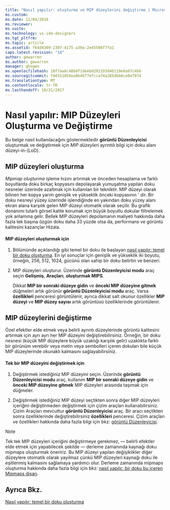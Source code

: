 ```yaml
---
title: "Nasıl yapılır: oluşturma ve MIP düzeylerini değiştirme | Microsoft Docs"
ms.custom: 
ms.date: 11/04/2016
ms.reviewer: 
ms.suite: 
ms.technology: vs-ide-designers
ms.tgt_pltfrm: 
ms.topic: article
ms.assetid: f64d4369-2307-4175-a39a-2e45506f7fa1
caps.latest.revision: "14"
author: gewarren
ms.author: gewarren
manager: ghogen
ms.openlocfilehash: 18f7aa6c48b0f1deebd292193d46119e8a97c4b6
ms.sourcegitcommit: f40311056ea0b4677efcca74a285dbb0ce0e7974
ms.translationtype: MT
ms.contentlocale: tr-TR
ms.lasthandoff: 10/31/2017
---
```

# <a name="how-to-create-and-modify-mip-levels"></a>Nasıl yapılır: MIP Düzeyleri Oluşturma ve Değiştirme
Bu belge nasıl kullanılacağını göstermektedir **görüntü Düzenleyicisi** oluşturmak ve değiştirmek için *MIP düzeyleri* ayrıntılı bilgi için doku alanı düzeyi-in-(LoD).  
  
## <a name="generating-mip-levels"></a>MIP düzeyleri oluşturma  
 *Mipmap oluşturma* işleme hızını artırmak ve önceden hesaplama ve farklı boyutlarda doku birkaç kopyasını depolayarak yumuşatma yapıları doku nesneler üzerinde azaltmak için kullanılan bir tekniktir. MIP düzeyi olarak bilinen her kopya yarım genişlik ve yükseklik önceki kopyasının ' dir. Bir doku nesneyi yüzey üzerinde işlendiğinde en yakından doku yüzey alanı ekran alana karşılık gelen MIP düzeyi otomatik olarak seçilir. Bu grafik donanımı tutarlı görsel kalite korumak için büyük boyutlu dokular filtrelemek yok anlamına gelir. Bellek MIP düzeyleri depolamanın maliyeti hakkında daha fazla tek başına özgün doku daha 33 yüzde olsa da, performans ve görüntü kalitesini kazançlar Hizala.  
  
#### <a name="to-generate-mip-levels"></a>MIP düzeyleri oluşturmak için  
  
1.  Bölümünde açıklandığı gibi temel bir doku ile başlayan [nasıl yapılır: temel bir doku oluşturma](../designers/how-to-create-a-basic-texture.md). En iyi sonuçlar için genişlik ve yükseklik iki boyutu, örneğin, 256, 512, 1024, gücünü olan sahip bir doku belirtin ve benzeri.  
  
2.  MIP düzeyleri oluşturur. Üzerinde **görüntü Düzenleyicisi modu** araç seçin **Gelişmiş**, **Araçları**, **oluşturmak MIPS**.  
  
     Dikkat **MIP bir sonraki düzeye gidin** ve **önceki MIP düzeyine gitmek** düğmeleri artık görünür **görüntü Düzenleyicisi modu** araç. Varsa **özellikleri** penceresi görüntülenir, ayrıca dikkat salt okunur özellikler **MIP düzeyi** ve **MIP düzey sayısı** artık görüntüsü özelliklerinde görüntülenir.  
  
## <a name="modifying-mip-levels"></a>MIP düzeylerini değiştirme  
 Özel efektler elde etmek veya belirli ayrıntı düzeylerinde görüntü kalitesini artırmak için ayrı ayrı her MIP düzeyini değiştirebilirsiniz. Örneğin, bir doku nesnesi (küçük MIP düzeylere büyük uzaklığı karşılık gelir) uzaklıkta farklı bir görünüm verebilir veya metin veya sembolleri içeren dokuları bile küçük MIP düzeylerinde okunaklı kalmasını sağlayabilirsiniz.  
  
#### <a name="to-modify-an-individual-mip-level"></a>Tek bir MIP düzeyini değiştirmek için  
  
1.  Değiştirmek istediğiniz MIP düzeyini seçin. Üzerinde **görüntü Düzenleyicisi modu** araç, kullanım **MIP bir sonraki düzeye gidin** ve **önceki MIP düzeyine gitmek** MIP düzeyleri arasında taşımak için düğmeler.  
  
2.  Değiştirmek istediğiniz MIP düzeyi seçtikten sonra diğer MIP düzeyleri içeriğini değiştirmeden değiştirmek için çizim araçları kullanabilirsiniz. Çizim Araçları mevcuttur **görüntü Düzenleyicisi** araç. Bir aracı seçtikten sonra özelliklerinde değiştirebilirsiniz **özellikleri** penceresi. Çizim araçları ve özellikleri hakkında daha fazla bilgi için bkz: [görüntü Düzenleyicisi](../designers/image-editor.md).  
  
> [!NOTE]
>  Tek tek MIP düzeyleri içeriğini değiştirmeye gerekmez, — belirli efektler elde etmek için yapabilecek şekilde — derleme zamanında kaynağı doku mipmaps oluşturmak öneririz. Bu MIP düzeyi yapılan değişiklikler diğer düzeylere otomatik olarak yayılmaz çünkü MIP düzeyleri kaynağı doku ile eşitlenmiş kalmasını sağlamaya yardımcı olur. Derleme zamanında mipmaps oluşturma hakkında daha fazla bilgi için bkz: [nasıl yapılır: bir doku bu içeren Mipmaps dışarı](../designers/how-to-export-a-texture-that-contains-mipmaps.md).  
  
## <a name="see-also"></a>Ayrıca Bkz.  
 [Nasıl yapılır: temel bir doku oluşturma](../designers/how-to-create-a-basic-texture.md)